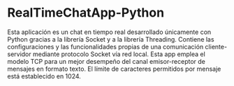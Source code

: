 # RealTimeChatApp-Python

Esta aplicación es un chat en tiempo real desarrollado únicamente con Python gracias a la librería Socket y a la librería Threading. Contiene las configuraciones y las funcionalidades propias de una comunicación cliente-servidor mediante protocolo Socket vía red local. Esta app emplea el modelo TCP para un mejor desempeño del canal emisor-receptor de mensajes en formato texto. El límite de caracteres permitidos por mensaje está establecido en 1024.
